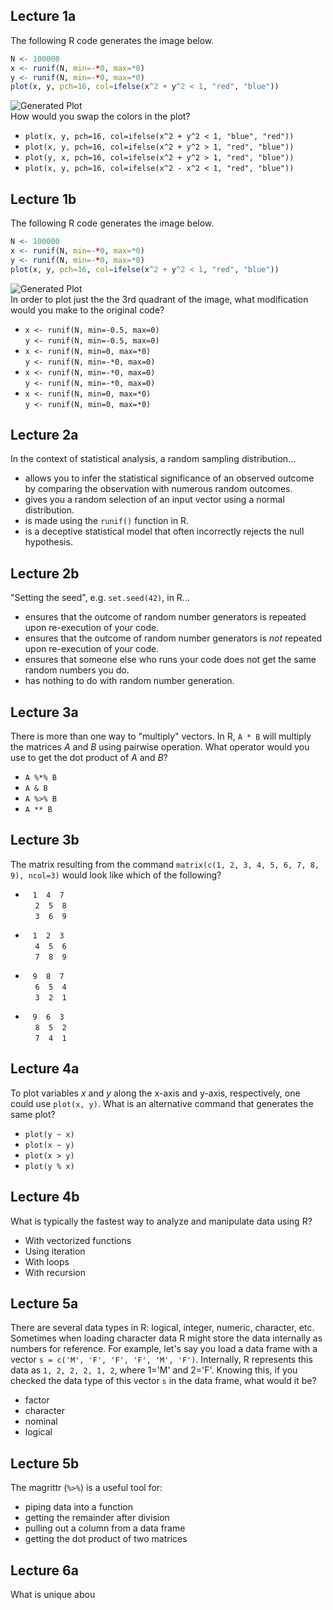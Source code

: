 ## Lecture 1a

The following R code generates the image below.
```R
N <- 100000
x <- runif(N, min=-*0, max=*0)
y <- runif(N, min=-*0, max=*0)
plot(x, y, pch=16, col=ifelse(x^2 + y^2 < 1, "red", "blue"))
```
![Generated Plot](https://raw.githubusercontent.com/rmhorton/statprog/master/week_01_teach_yourself_R/01b_literate_programming-figure/more_darts.png)  
How would you swap the colors in the plot?

* `plot(x, y, pch=16, col=ifelse(x^2 + y^2 < 1, "blue", "red"))`
* `plot(x, y, pch=16, col=ifelse(x^2 + y^2 > 1, "red", "blue"))`
* `plot(y, x, pch=16, col=ifelse(x^2 + y^2 > 1, "red", "blue"))`
* `plot(x, y, pch=16, col=ifelse(x^2 - x^2 < 1, "red", "blue"))`

## Lecture 1b

The following R code generates the image below.
```R
N <- 100000
x <- runif(N, min=-*0, max=*0)
y <- runif(N, min=-*0, max=*0)
plot(x, y, pch=16, col=ifelse(x^2 + y^2 < 1, "red", "blue"))
```
![Generated Plot](https://raw.githubusercontent.com/rmhorton/statprog/master/week_01_teach_yourself_R/01b_literate_programming-figure/more_darts.png)  
In order to plot just the the 3rd quadrant of the image, what modification
would you make to the original code?

* `x <- runif(N, min=-0.5, max=0)`  
   `y <- runif(N, min=-0.5, max=0)`
* `x <- runif(N, min=0, max=*0)`  
   `y <- runif(N, min=-*0, max=0)` 
* `x <- runif(N, min=-*0, max=0)`  
   `y <- runif(N, min=-*0, max=0)`
* `x <- runif(N, min=0, max=*0)`  
   `y <- runif(N, min=0, max=*0)`  

## Lecture 2a

In the context of statistical analysis, a random sampling distribution...  

* allows you to infer the statistical significance of an observed outcome by
   comparing the observation with numerous random outcomes.    
* gives you a random selection of an input vector using a normal 
   distribution.  
* is made using the `runif()` function in R.  
* is a deceptive statistical model that often incorrectly rejects the null
   hypothesis.  

## Lecture 2b

"Setting the seed", e.g. `set.seed(42)`, in R...  

* ensures that the outcome of random number generators is repeated upon
   re-execution of your code.  
* ensures that the outcome of random number generators is *not* repeated upon
   re-execution of your code.  
* ensures that someone else who runs your code does not get the same random
   numbers you do.  
* has nothing to do with random number generation.  

## Lecture 3a

There is more than one way to "multiply" vectors. In R, `A * B` will multiply
the matrices *A* and *B* using pairwise operation. What operator would you use
to get the dot product of *A* and *B*?  

* `A %*% B`   
* `A & B`   
* `A %>% B`   
* `A ** B`   

## Lecture 3b

The matrix resulting from the command `matrix(c(1, 2, 3, 4, 5, 6, 7, 8, 9),
ncol=3)` would look like which of the following?  

* &nbsp;&nbsp; `1  4  7`  
&nbsp;&nbsp;&nbsp; `2  5  8`  
&nbsp;&nbsp;&nbsp; `3  6  9`  

* &nbsp;&nbsp; `1  2  3`  
&nbsp;&nbsp;&nbsp; `4  5  6`  
&nbsp;&nbsp;&nbsp; `7  8  9`  

* &nbsp;&nbsp; `9  8  7`  
&nbsp;&nbsp;&nbsp; `6  5  4`  
&nbsp;&nbsp;&nbsp; `3  2  1`  

* &nbsp;&nbsp; `9  6  3`  
&nbsp;&nbsp;&nbsp; `8  5  2`  
&nbsp;&nbsp;&nbsp; `7  4  1`  

## Lecture 4a

To plot variables *x* and *y* along the x-axis and y-axis, respectively, one
could use `plot(x, y)`. What is an alternative command that generates the same
plot?  

* `plot(y ~ x)`  
* `plot(x ~ y)`  
* `plot(x > y)`  
* `plot(y % x)`  

## Lecture 4b

What is typically the fastest way to analyze and manipulate data using R?  

* With vectorized functions  
* Using iteration  
* With loops  
* With recursion  

## Lecture 5a

There are several data types in R: logical, integer, numeric, character, etc. 
Sometimes when loading character data R might store the data internally as
numbers for reference. For example, let's say you load a data frame with a
vector `s = c('M', 'F', 'F', 'F', 'M', 'F')`. Internally, R represents this
data as `1, 2, 2, 2, 1, 2`, where 1='M' and 2='F'. Knowing this, if you checked
the data type of this vector `s` in the data frame, what would it be?

* factor  
* character  
* nominal  
* logical

## Lecture 5b

The magrittr (`%>%`) is a useful tool for:

* piping data into a function  
* getting the remainder after division  
* pulling out a column from a data frame  
* getting the dot product of two matrices

## Lecture 6a

What is unique abou